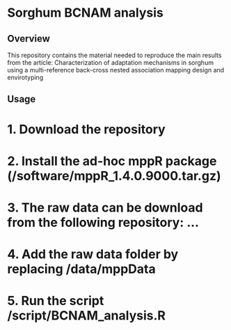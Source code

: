 Sorghum BCNAM analysis
====
  
## Overview
      
This repository contains the material needed to reproduce the main results from
the article: Characterization of adaptation mechanisms in sorghum using a
multi-reference back-cross nested association mapping design and envirotyping

## Usage

# 1. Download the repository

# 2. Install the ad-hoc mppR package (/software/mppR_1.4.0.9000.tar.gz)

# 3. The raw data can be download from the following repository: ...

# 4. Add the raw data folder by replacing /data/mppData

# 5. Run the script /script/BCNAM_analysis.R